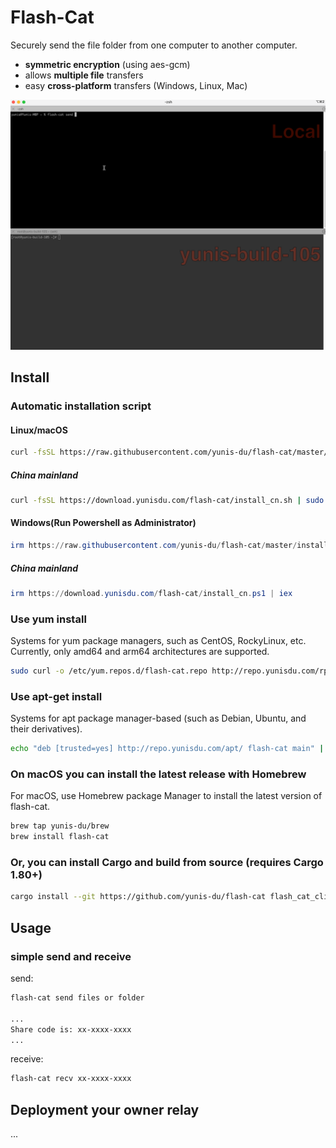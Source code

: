 # Flash-Cat

Securely send the file folder from one computer to another computer.

- **symmetric encryption** (using aes-gcm)
- allows **multiple file** transfers
- easy **cross-platform** transfers (Windows, Linux, Mac)

![dream_TradingCard](./flash-cat-demo.gif)

## Install

### Automatic installation script

#### Linux/macOS
```bash
curl -fsSL https://raw.githubusercontent.com/yunis-du/flash-cat/master/install.sh | sudo bash
```
##### China mainland
```bash
curl -fsSL https://download.yunisdu.com/flash-cat/install_cn.sh | sudo bash
```

#### Windows(Run Powershell as Administrator)
```powershell
irm https://raw.githubusercontent.com/yunis-du/flash-cat/master/install.ps1 | iex
```
##### China mainland
```powershell
irm https://download.yunisdu.com/flash-cat/install_cn.ps1 | iex
```

### Use yum install
Systems for yum package managers, such as CentOS, RockyLinux, etc. Currently, only amd64 and arm64 architectures are supported.

```bash
sudo curl -o /etc/yum.repos.d/flash-cat.repo http://repo.yunisdu.com/rpm/flash-cat/flash-cat.repo && sudo yum install flash-cat -y
```

### Use apt-get install
Systems for apt package manager-based (such as Debian, Ubuntu, and their derivatives).

```bash
echo "deb [trusted=yes] http://repo.yunisdu.com/apt/ flash-cat main" | sudo tee /etc/apt/sources.list.d/flash-cat.list && sudo apt-get update && sudo apt-get install flash-cat
```

### On macOS you can install the latest release with Homebrew
For macOS, use Homebrew package Manager to install the latest version of flash-cat.

```bash
brew tap yunis-du/brew
brew install flash-cat
```

### Or, you can install Cargo and build from source (requires Cargo 1.80+)

```bash
cargo install --git https://github.com/yunis-du/flash-cat flash_cat_cli
```

## Usage

### simple send and receive
send:
```bash
flash-cat send files or folder

...
Share code is: xx-xxxx-xxxx
...
```
receive:
```bash
flash-cat recv xx-xxxx-xxxx
```

## Deployment your owner relay
...